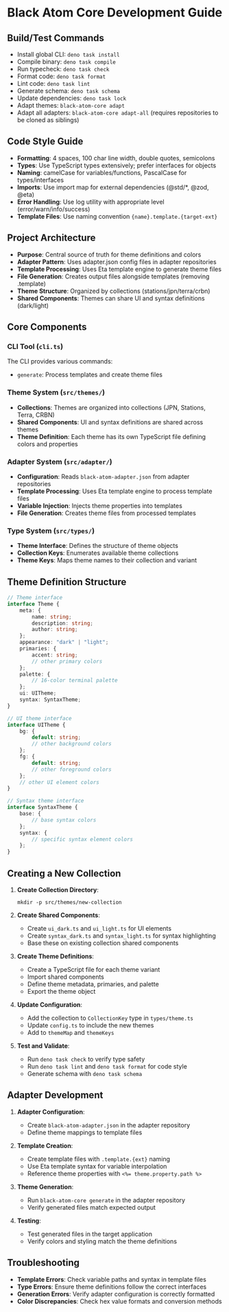 # Black Atom Core Development Guide

## Build/Test Commands

- Install global CLI: `deno task install`
- Compile binary: `deno task compile`
- Run typecheck: `deno task check`
- Format code: `deno task format`
- Lint code: `deno task lint`
- Generate schema: `deno task schema`
- Update dependencies: `deno task lock`
- Adapt themes: `black-atom-core adapt`
- Adapt all adapters: `black-atom-core adapt-all` (requires repositories to be cloned as siblings)

## Code Style Guide

- **Formatting**: 4 spaces, 100 char line width, double quotes, semicolons
- **Types**: Use TypeScript types extensively; prefer interfaces for objects
- **Naming**: camelCase for variables/functions, PascalCase for types/interfaces
- **Imports**: Use import map for external dependencies (@std/\*, @zod, @eta)
- **Error Handling**: Use log utility with appropriate level (error/warn/info/success)
- **Template Files**: Use naming convention `{name}.template.{target-ext}`

## Project Architecture

- **Purpose**: Central source of truth for theme definitions and colors
- **Adapter Pattern**: Uses adapter.json config files in adapter repositories
- **Template Processing**: Uses Eta template engine to generate theme files
- **File Generation**: Creates output files alongside templates (removing .template)
- **Theme Structure**: Organized by collections (stations/jpn/terra/crbn)
- **Shared Components**: Themes can share UI and syntax definitions (dark/light)

## Core Components

### CLI Tool (`cli.ts`)

The CLI provides various commands:

- `generate`: Process templates and create theme files

<!-- - `list`: List all available themes-->
<!-- - `info`: Display detailed information about a theme -->
<!-- - `init`: Initialize a new adapter repository with template structure-->

### Theme System (`src/themes/`)

- **Collections**: Themes are organized into collections (JPN, Stations, Terra, CRBN)
- **Shared Components**: UI and syntax definitions are shared across themes
- **Theme Definition**: Each theme has its own TypeScript file defining colors and properties

### Adapter System (`src/adapter/`)

- **Configuration**: Reads `black-atom-adapter.json` from adapter repositories
- **Template Processing**: Uses Eta template engine to process template files
- **Variable Injection**: Injects theme properties into templates
- **File Generation**: Creates theme files from processed templates

### Type System (`src/types/`)

- **Theme Interface**: Defines the structure of theme objects
- **Collection Keys**: Enumerates available theme collections
- **Theme Keys**: Maps theme names to their collection and variant

## Theme Definition Structure

```typescript
// Theme interface
interface Theme {
    meta: {
        name: string;
        description: string;
        author: string;
    };
    appearance: "dark" | "light";
    primaries: {
        accent: string;
        // other primary colors
    };
    palette: {
        // 16-color terminal palette
    };
    ui: UITheme;
    syntax: SyntaxTheme;
}

// UI theme interface
interface UITheme {
    bg: {
        default: string;
        // other background colors
    };
    fg: {
        default: string;
        // other foreground colors
    };
    // other UI element colors
}

// Syntax theme interface
interface SyntaxTheme {
    base: {
        // base syntax colors
    };
    syntax: {
        // specific syntax element colors
    };
}
```

## Creating a New Collection

1. **Create Collection Directory**:

   ```
   mkdir -p src/themes/new-collection
   ```

2. **Create Shared Components**:

   - Create `ui_dark.ts` and `ui_light.ts` for UI elements
   - Create `syntax_dark.ts` and `syntax_light.ts` for syntax highlighting
   - Base these on existing collection shared components

3. **Create Theme Definitions**:

   - Create a TypeScript file for each theme variant
   - Import shared components
   - Define theme metadata, primaries, and palette
   - Export the theme object

4. **Update Configuration**:

   - Add the collection to `CollectionKey` type in `types/theme.ts`
   - Update `config.ts` to include the new themes
   - Add to `themeMap` and `themeKeys`

5. **Test and Validate**:
   - Run `deno task check` to verify type safety
   - Run `deno task lint` and `deno task format` for code style
   - Generate schema with `deno task schema`

## Adapter Development

1. **Adapter Configuration**:

   - Create `black-atom-adapter.json` in the adapter repository
   - Define theme mappings to template files

2. **Template Creation**:

   - Create template files with `.template.{ext}` naming
   - Use Eta template syntax for variable interpolation
   - Reference theme properties with `<%= theme.property.path %>`

3. **Theme Generation**:

   - Run `black-atom-core generate` in the adapter repository
   - Verify generated files match expected output

4. **Testing**:
   - Test generated files in the target application
   - Verify colors and styling match the theme definitions

## Troubleshooting

- **Template Errors**: Check variable paths and syntax in template files
- **Type Errors**: Ensure theme definitions follow the correct interfaces
- **Generation Errors**: Verify adapter configuration is correctly formatted
- **Color Discrepancies**: Check hex value formats and conversion methods

